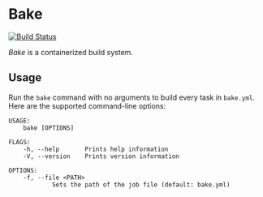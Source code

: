 # Bake

[![Build Status](https://travis-ci.org/stepchowfun/bake.svg?branch=master)](https://travis-ci.org/stepchowfun/bake)

*Bake* is a containerized build system.

## Usage

Run the `bake` command with no arguments to build every task in `bake.yml`. Here are the supported command-line options:

```
USAGE:
    bake [OPTIONS]

FLAGS:
    -h, --help       Prints help information
    -V, --version    Prints version information

OPTIONS:
    -f, --file <PATH>
            Sets the path of the job file (default: bake.yml)
```
